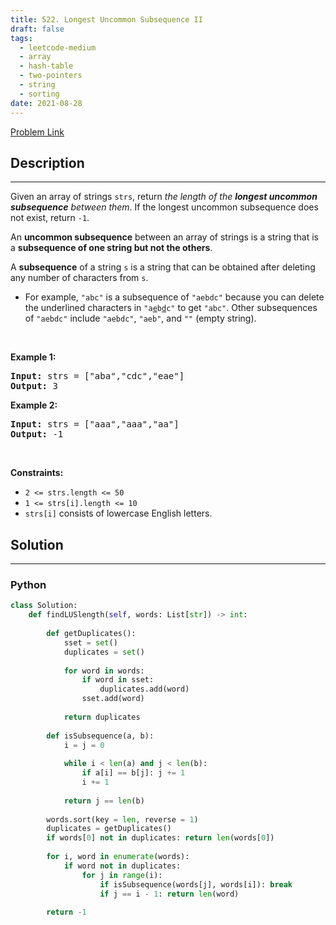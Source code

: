 ```yaml
---
title: 522. Longest Uncommon Subsequence II
draft: false
tags: 
  - leetcode-medium
  - array
  - hash-table
  - two-pointers
  - string
  - sorting
date: 2021-08-28
---
```


[Problem Link](https://leetcode.com/problems/longest-uncommon-subsequence-ii/)

## Description

---
<p>Given an array of strings <code>strs</code>, return <em>the length of the <strong>longest uncommon subsequence</strong> between them</em>. If the longest uncommon subsequence does not exist, return <code>-1</code>.</p>

<p>An <strong>uncommon subsequence</strong> between an array of strings is a string that is a <strong>subsequence of one string but not the others</strong>.</p>

<p>A <strong>subsequence</strong> of a string <code>s</code> is a string that can be obtained after deleting any number of characters from <code>s</code>.</p>

<ul>
	<li>For example, <code>&quot;abc&quot;</code> is a subsequence of <code>&quot;aebdc&quot;</code> because you can delete the underlined characters in <code>&quot;a<u>e</u>b<u>d</u>c&quot;</code> to get <code>&quot;abc&quot;</code>. Other subsequences of <code>&quot;aebdc&quot;</code> include <code>&quot;aebdc&quot;</code>, <code>&quot;aeb&quot;</code>, and <code>&quot;&quot;</code> (empty string).</li>
</ul>

<p>&nbsp;</p>
<p><strong class="example">Example 1:</strong></p>
<pre><strong>Input:</strong> strs = ["aba","cdc","eae"]
<strong>Output:</strong> 3
</pre><p><strong class="example">Example 2:</strong></p>
<pre><strong>Input:</strong> strs = ["aaa","aaa","aa"]
<strong>Output:</strong> -1
</pre>
<p>&nbsp;</p>
<p><strong>Constraints:</strong></p>

<ul>
	<li><code>2 &lt;= strs.length &lt;= 50</code></li>
	<li><code>1 &lt;= strs[i].length &lt;= 10</code></li>
	<li><code>strs[i]</code> consists of lowercase English letters.</li>
</ul>


## Solution

---
### Python
``` py title='longest-uncommon-subsequence-ii'
class Solution:
    def findLUSlength(self, words: List[str]) -> int:
        
        def getDuplicates():
            sset = set()
            duplicates = set()
            
            for word in words:
                if word in sset:
                    duplicates.add(word)
                sset.add(word)
            
            return duplicates
        
        def isSubsequence(a, b):
            i = j = 0
            
            while i < len(a) and j < len(b):
                if a[i] == b[j]: j += 1
                i += 1
            
            return j == len(b)
        
        words.sort(key = len, reverse = 1)
        duplicates = getDuplicates()
        if words[0] not in duplicates: return len(words[0])
        
        for i, word in enumerate(words):
            if word not in duplicates:
                for j in range(i):
                    if isSubsequence(words[j], words[i]): break
                    if j == i - 1: return len(word)
        
        return -1
```

